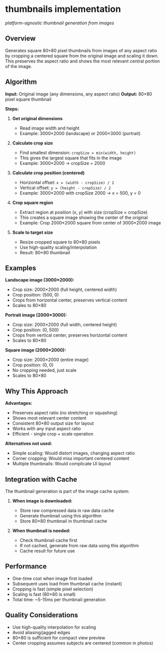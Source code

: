 # thumbnails implementation
*platform-agnostic thumbnail generation from images*

## Overview

Generates square 80×80 pixel thumbnails from images of any aspect ratio by cropping a centered square from the original image and scaling it down. This preserves the aspect ratio and shows the most relevant central portion of the image.

## Algorithm

**Input:** Original image (any dimensions, any aspect ratio)
**Output:** 80×80 pixel square thumbnail

**Steps:**

1. **Get original dimensions**
   - Read image width and height
   - Example: 3000×2000 (landscape) or 2000×3000 (portrait)

2. **Calculate crop size**
   - Find smallest dimension: `cropSize = min(width, height)`
   - This gives the largest square that fits in the image
   - Example: 3000×2000 → cropSize = 2000

3. **Calculate crop position (centered)**
   - Horizontal offset: `x = (width - cropSize) / 2`
   - Vertical offset: `y = (height - cropSize) / 2`
   - Example: 3000×2000 with cropSize 2000 → x = 500, y = 0

4. **Crop square region**
   - Extract region at position (x, y) with size (cropSize × cropSize)
   - This creates a square image showing the center of the original
   - Example: Crop 2000×2000 square from center of 3000×2000 image

5. **Scale to target size**
   - Resize cropped square to 80×80 pixels
   - Use high-quality scaling/interpolation
   - Result: 80×80 thumbnail

## Examples

**Landscape image (3000×2000):**
- Crop size: 2000×2000 (full height, centered width)
- Crop position: (500, 0)
- Crops from horizontal center, preserves vertical content
- Scales to 80×80

**Portrait image (2000×3000):**
- Crop size: 2000×2000 (full width, centered height)
- Crop position: (0, 500)
- Crops from vertical center, preserves horizontal content
- Scales to 80×80

**Square image (2000×2000):**
- Crop size: 2000×2000 (entire image)
- Crop position: (0, 0)
- No cropping needed, just scale
- Scales to 80×80

## Why This Approach

**Advantages:**
- Preserves aspect ratio (no stretching or squashing)
- Shows most relevant center content
- Consistent 80×80 output size for layout
- Works with any input aspect ratio
- Efficient - single crop + scale operation

**Alternatives not used:**
- Simple scaling: Would distort images, changing aspect ratio
- Corner cropping: Would miss important centered content
- Multiple thumbnails: Would complicate UI layout

## Integration with Cache

The thumbnail generation is part of the image cache system:

1. **When image is downloaded:**
   - Store raw compressed data in raw data cache
   - Generate thumbnail using this algorithm
   - Store 80×80 thumbnail in thumbnail cache

2. **When thumbnail is needed:**
   - Check thumbnail cache first
   - If not cached, generate from raw data using this algorithm
   - Cache result for future use

## Performance

- One-time cost when image first loaded
- Subsequent uses load from thumbnail cache (instant)
- Cropping is fast (simple pixel selection)
- Scaling is fast (80×80 is small)
- Total time: ~5-15ms per thumbnail generation

## Quality Considerations

- Use high-quality interpolation for scaling
- Avoid aliasing/jagged edges
- 80×80 is sufficient for compact view preview
- Center cropping assumes subjects are centered (common in photos)
